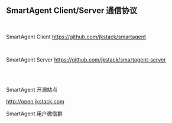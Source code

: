 ## SmartAgent Client/Server 通信协议

<br>

SmartAgent Client
https://github.com/jkstack/smartagent

<br>

SmartAgent Server
https://github.com/jkstack/smartagent-server

<br>
<br>

SmartAgent 开源站点<br>

http://open.jkstack.com


SmartAgent 用户微信群



